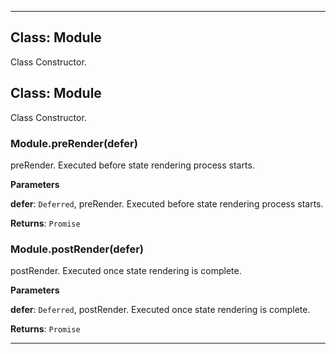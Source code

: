 <!---->
<!--# Global-->
<!---->





* * *

## Class: Module
Class Constructor.


## Class: Module
Class Constructor.

### Module.preRender(defer) 

preRender.
Executed before state rendering process starts.

**Parameters**

**defer**: `Deferred`, preRender.
Executed before state rendering process starts.

**Returns**: `Promise`

### Module.postRender(defer) 

postRender.
Executed once state rendering is complete.

**Parameters**

**defer**: `Deferred`, postRender.
Executed once state rendering is complete.

**Returns**: `Promise`



* * *










